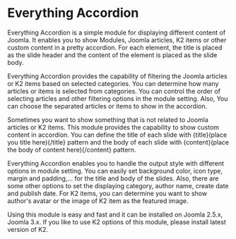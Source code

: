 # Everything Accordion
               
  Everything Accordion is a simple module for displaying different content of Joomla. It enables you to show Modules, Joomla articles, K2 items or other custom content in a pretty accordion. For each element, the title is placed as the slide header and the content of the element is placed as the slide body. 
                    
  Everything Accordion provides the capability of filtering the Joomla articles or K2 items based on selected categories. You can determine how many articles or items is selected from categories. You can control the order of selecting articles and other filtering options in the module setting. Also, You can choose the separated articles or items to show in the accordion.            
               
 Sometimes you want to show something that is not related to Joomla articles or K2 items. This module provides the capability to show custom content in accordion. You can define the title of each slide with {title}(place you title here){/title} pattern and the body of each slide with {content}(place the body of content here){/content} pattern.                      
                  
Everything Accordion enables you to handle the output style with different options in module setting. You can easily set background color, icon type, margin and padding,... for the title and body of the slides. Also, there are some other options to set the displaying category, author name, create date and publish date. For K2 items, you can determine you want to show author's avatar or  the image of K2 item as the featured image.                            
                       
Using this module is easy and fast and it can be installed on Joomla 2.5.x, Joomla 3.x. If you like to use K2 options of this module, please install latest version of K2.                            
                      

  
